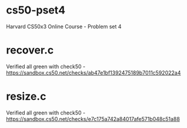 # cs50-pset4
Harvard CS50x3 Online Course - Problem set 4

# recover.c
Verified all green with check50 - 
https://sandbox.cs50.net/checks/ab47e1bf1392475189b7011c592022a4

# resize.c
Verified all green with check50 -
https://sandbox.cs50.net/checks/e7c175a742a84017afe571b048c51a88
